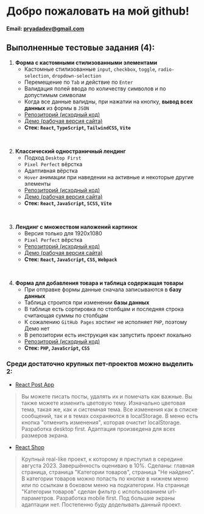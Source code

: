 # Добро пожаловать на мой github!
#### Email: pryadadev@gmail.com
## Выполненные тестовые задания (4):

1. **Форма с кастомными стилизованными элементами**
   - Кастомные стилизованные `input`, `checkbox`, `toggle`, `radio-selection`, `dropdown-selection`
   - Перемещение по `Tab` и действие по `Enter`
   - Валидация полей ввода по количеству символов и по допустимым символам
   - Когда все данные валидны, при нажатии на кнопку, **вывод всех данных** из формы в `JSON`
   - [Репозиторий (исходный код)](https://github.com/pryadadev/test-task-frontend-form)
   - [Демо (рабочая версия сайта)](https://pryadadev.github.io/test-task-frontend-form/)
   - **Стек: `React`, `TypeScript`, `TailwindCSS`, `Vite`**

<br>

2. **Классический одностраничный лендинг**
   - Подход `Desktop First`
   - `Pixel Perfect` вёрстка
   - Адаптивная вёрстка
   - `Hover` анимации при наведении на активные и некоторые другие элементы
   - [Репозиторий (исходный код)](https://github.com/pryadadev/test-task-landing)
   - [Демо (рабочая версия сайта)](https://pryadadev.github.io/test-task-landing/)
   - **Стек: `React`, `JavaScript`, `SCSS`, `Vite`**

<br>

3. **Лендинг с множеством наложений картинок**
   - Версия только для 1920x1080
   - `Pixel Perfect` вёрстка
   - [Репозиторий (исходный код)](https://github.com/pryadadev/test-task-allods)
   - [Демо (рабочая версия сайта)](https://pryadadev.github.io/test-task-allods/)
   - **Стек: `React`, `JavaScript`, `CSS`, `Webpack`**

<br>

4. **Форма для добавления товара и таблица содержащая товары**
   - При отправке формы данные сначала записываются в **базу данных**
   - Таблица строится при изменении **базы данных**
   - В таблице есть сортировка по столбцам и последняя строка считающая суммы по столбцам
   - К сожалению `GitHub Pages` хостинг не исполняет `PHP`, поэтому Демо нет
   - В репозитории есть инструкция как запустить проект локально
   - [Репозиторий (исходный код)](https://github.com/pryadadev/test-task-php)
   - **Стек: `PHP`, `JavaScript`, `CSS`**

### Среди достаточно крупных пет-проектов можно выделить 2:
- [React Post App](https://pryadadev.github.io/pet-api-react)
> Вы можете писать посты, удалять их и помечать как важные. Вы также можете изменить цветовую тему. Изначально цветовая тема, такая же, как и системная тема. Все изменения как в списке сообщений, так и в темах сохраняются в localStorage. В меню есть кнопка "отменить изменения", которая очистит localStorage. Разработка desktop first. Адаптация произведена для всех размеров экрана.
- [React Shop](https://pryadadev.github.io/shop)
> Крупный real-like проект, к которому я приступил в середине августа 2023. Завершённость оцениваю в 10%. Сделаны: главная страница, страница "Категории товаров", страница "Не найдено". В категории товаров можно попасть по кнопке в нижнем меню или по ссылкам в боковом меню на подкатегории. На странице "Категории товаров" сделан фильтр с использованием url-параметров. Разработка mobile first. Под большие экраны адаптации нет. Постепенно буду доделывать данный проект.
